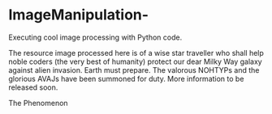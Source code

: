 # ImageManipulation-
Executing cool image processing with Python code.

The resource image processed here is of a wise star traveller who shall help noble coders (the very best of humanity) protect our dear Milky Way galaxy
against alien invasion. 
Earth must prepare.
The valorous NOHTYPs and the glorious AVAJs have been summoned for duty. More information to be released soon.

The Phenomenon 
